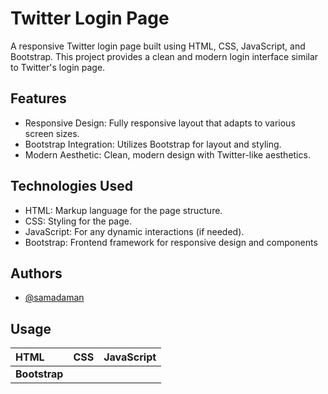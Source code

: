 
# Twitter Login Page
A responsive Twitter login page built using HTML, CSS, JavaScript, and Bootstrap. This project provides a clean and modern login interface similar to Twitter's login page.

## Features


 - Responsive Design: Fully responsive layout that adapts to various screen sizes.
 - Bootstrap Integration: Utilizes Bootstrap for layout and styling.
 - Modern Aesthetic: Clean, modern design with Twitter-like aesthetics.

## Technologies Used

 - HTML: Markup language for the page structure.
 - CSS: Styling for the page.
 - JavaScript: For any dynamic interactions (if needed).
 - Bootstrap: Frontend framework for responsive design and components

## Authors

- [@samadaman](https://www.github.com/samadaman)


## Usage


| HTML | CSS     | JavaScript                |
| :-------- | :------- | :------------------------- |
| **Bootstrap** |   



